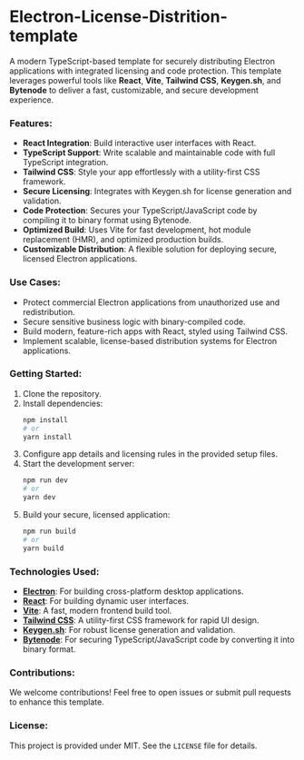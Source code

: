 # Electron-License-Distrition-template

A modern TypeScript-based template for securely distributing Electron applications with integrated licensing and code protection. This template leverages powerful tools like **React**, **Vite**, **Tailwind CSS**, **Keygen.sh**, and **Bytenode** to deliver a fast, customizable, and secure development experience.

### Features:
- **React Integration**: Build interactive user interfaces with React.
- **TypeScript Support**: Write scalable and maintainable code with full TypeScript integration.
- **Tailwind CSS**: Style your app effortlessly with a utility-first CSS framework.
- **Secure Licensing**: Integrates with Keygen.sh for license generation and validation.
- **Code Protection**: Secures your TypeScript/JavaScript code by compiling it to binary format using Bytenode.
- **Optimized Build**: Uses Vite for fast development, hot module replacement (HMR), and optimized production builds.
- **Customizable Distribution**: A flexible solution for deploying secure, licensed Electron applications.

### Use Cases:
- Protect commercial Electron applications from unauthorized use and redistribution.
- Secure sensitive business logic with binary-compiled code.
- Build modern, feature-rich apps with React, styled using Tailwind CSS.
- Implement scalable, license-based distribution systems for Electron applications.

### Getting Started:
1. Clone the repository.
2. Install dependencies:
   ```bash
   npm install
   # or
   yarn install
   ```
3. Configure app details and licensing rules in the provided setup files.
4. Start the development server:
   ```bash
   npm run dev
   # or
   yarn dev
   ```
5. Build your secure, licensed application:
   ```bash
   npm run build
   # or
   yarn build
   ```

### Technologies Used:
- **[Electron](https://www.electronjs.org/)**: For building cross-platform desktop applications.
- **[React](https://reactjs.org/)**: For building dynamic user interfaces.
- **[Vite](https://vitejs.dev/)**: A fast, modern frontend build tool.
- **[Tailwind CSS](https://tailwindcss.com/)**: A utility-first CSS framework for rapid UI design.
- **[Keygen.sh](https://keygen.sh/)**: For robust license generation and validation.
- **[Bytenode](https://github.com/bytenode/bytenode)**: For securing TypeScript/JavaScript code by converting it into binary format.

### Contributions:
We welcome contributions! Feel free to open issues or submit pull requests to enhance this template.

### License:
This project is provided under MIT. See the `LICENSE` file for details.
